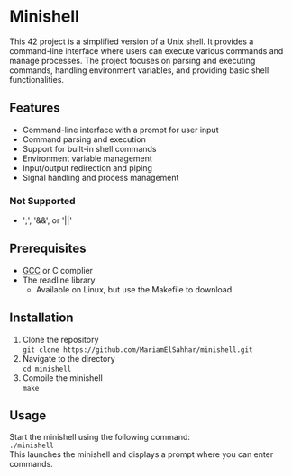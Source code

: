# Minishell
This 42 project is a simplified version of a Unix shell. It provides a command-line interface where users can execute various commands and manage processes. The project focuses on parsing and executing commands, handling environment variables, and providing basic shell functionalities.

## Features
- Command-line interface with a prompt for user input
- Command parsing and execution
- Support for built-in shell commands
- Environment variable management
- Input/output redirection and piping
- Signal handling and process management
### Not Supported
- ';', '&&', or '||'

## Prerequisites
- [GCC](https://gcc.gnu.org/) or C complier
- The readline library
  - Available on Linux, but use the Makefile to download

## Installation
1. Clone the repository  
  `git clone https://github.com/MariamElSahhar/minishell.git`  
2. Navigate to the directory  
  `cd minishell`  
3. Compile the minishell  
   `make`

## Usage
Start the minishell using the following command:  
`./minishell`  
This launches the minishell and displays a prompt where you can enter commands.
